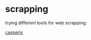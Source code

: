 scrapping
=========

trying different tools for web scrapping


[casperjs](https://github.com/n1k0/casperjs/tree/master/samples)
